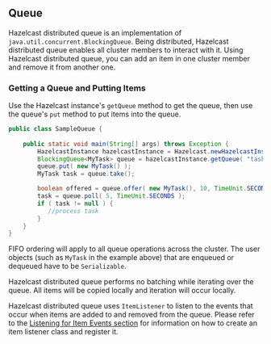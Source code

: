 ## Queue

Hazelcast distributed queue is an implementation of `java.util.concurrent.BlockingQueue`. Being distributed, Hazelcast distributed queue enables all cluster members to interact with it. Using Hazelcast distributed queue, you can add an item in one cluster member and remove it from another one.

### Getting a Queue and Putting Items

Use the Hazelcast instance's `getQueue` method to get the queue, then use the queue's `put` method to put items into the queue.

```java
public class SampleQueue {
    
    public static void main(String[] args) throws Exception {
        HazelcastInstance hazelcastInstance = Hazelcast.newHazelcastInstance();
        BlockingQueue<MyTask> queue = hazelcastInstance.getQueue( "tasks" );
        queue.put( new MyTask() );
        MyTask task = queue.take();

        boolean offered = queue.offer( new MyTask(), 10, TimeUnit.SECONDS );
        task = queue.poll( 5, TimeUnit.SECONDS );
        if ( task != null ) {
           //process task
        }
    }
} 
```

FIFO ordering will apply to all queue operations across the cluster. The user objects (such as `MyTask` in the example above) that are enqueued or dequeued have to be `Serializable`.

Hazelcast distributed queue performs no batching while iterating over the queue. All items will be copied locally and iteration will occur locally.

Hazelcast distributed queue uses `ItemListener` to listen to the events that occur when items are added to and removed from the queue. Please refer to the [Listening for Item Events section](#listening-for-item-events) for information on how to create an item listener class and register it.
